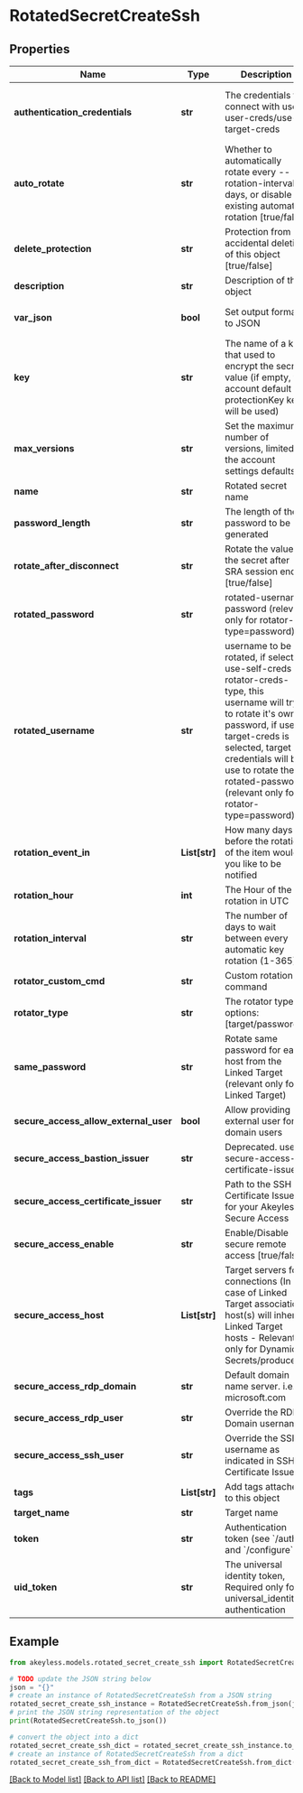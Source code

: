 # RotatedSecretCreateSsh


## Properties

Name | Type | Description | Notes
------------ | ------------- | ------------- | -------------
**authentication_credentials** | **str** | The credentials to connect with use-user-creds/use-target-creds | [optional] [default to 'use-user-creds']
**auto_rotate** | **str** | Whether to automatically rotate every --rotation-interval days, or disable existing automatic rotation [true/false] | [optional] 
**delete_protection** | **str** | Protection from accidental deletion of this object [true/false] | [optional] 
**description** | **str** | Description of the object | [optional] 
**var_json** | **bool** | Set output format to JSON | [optional] [default to False]
**key** | **str** | The name of a key that used to encrypt the secret value (if empty, the account default protectionKey key will be used) | [optional] 
**max_versions** | **str** | Set the maximum number of versions, limited by the account settings defaults. | [optional] 
**name** | **str** | Rotated secret name | 
**password_length** | **str** | The length of the password to be generated | [optional] 
**rotate_after_disconnect** | **str** | Rotate the value of the secret after SRA session ends [true/false] | [optional] [default to 'false']
**rotated_password** | **str** | rotated-username password (relevant only for rotator-type&#x3D;password) | [optional] 
**rotated_username** | **str** | username to be rotated, if selected use-self-creds at rotator-creds-type, this username will try to rotate it&#39;s own password, if use-target-creds is selected, target credentials will be use to rotate the rotated-password (relevant only for rotator-type&#x3D;password) | [optional] 
**rotation_event_in** | **List[str]** | How many days before the rotation of the item would you like to be notified | [optional] 
**rotation_hour** | **int** | The Hour of the rotation in UTC | [optional] 
**rotation_interval** | **str** | The number of days to wait between every automatic key rotation (1-365) | [optional] 
**rotator_custom_cmd** | **str** | Custom rotation command | [optional] 
**rotator_type** | **str** | The rotator type. options: [target/password] | 
**same_password** | **str** | Rotate same password for each host from the Linked Target (relevant only for Linked Target) | [optional] 
**secure_access_allow_external_user** | **bool** | Allow providing external user for a domain users | [optional] [default to False]
**secure_access_bastion_issuer** | **str** | Deprecated. use secure-access-certificate-issuer | [optional] 
**secure_access_certificate_issuer** | **str** | Path to the SSH Certificate Issuer for your Akeyless Secure Access | [optional] 
**secure_access_enable** | **str** | Enable/Disable secure remote access [true/false] | [optional] 
**secure_access_host** | **List[str]** | Target servers for connections (In case of Linked Target association, host(s) will inherit Linked Target hosts - Relevant only for Dynamic Secrets/producers) | [optional] 
**secure_access_rdp_domain** | **str** | Default domain name server. i.e. microsoft.com | [optional] 
**secure_access_rdp_user** | **str** | Override the RDP Domain username | [optional] 
**secure_access_ssh_user** | **str** | Override the SSH username as indicated in SSH Certificate Issuer | [optional] 
**tags** | **List[str]** | Add tags attached to this object | [optional] 
**target_name** | **str** | Target name | 
**token** | **str** | Authentication token (see &#x60;/auth&#x60; and &#x60;/configure&#x60;) | [optional] 
**uid_token** | **str** | The universal identity token, Required only for universal_identity authentication | [optional] 

## Example

```python
from akeyless.models.rotated_secret_create_ssh import RotatedSecretCreateSsh

# TODO update the JSON string below
json = "{}"
# create an instance of RotatedSecretCreateSsh from a JSON string
rotated_secret_create_ssh_instance = RotatedSecretCreateSsh.from_json(json)
# print the JSON string representation of the object
print(RotatedSecretCreateSsh.to_json())

# convert the object into a dict
rotated_secret_create_ssh_dict = rotated_secret_create_ssh_instance.to_dict()
# create an instance of RotatedSecretCreateSsh from a dict
rotated_secret_create_ssh_from_dict = RotatedSecretCreateSsh.from_dict(rotated_secret_create_ssh_dict)
```
[[Back to Model list]](../README.md#documentation-for-models) [[Back to API list]](../README.md#documentation-for-api-endpoints) [[Back to README]](../README.md)



